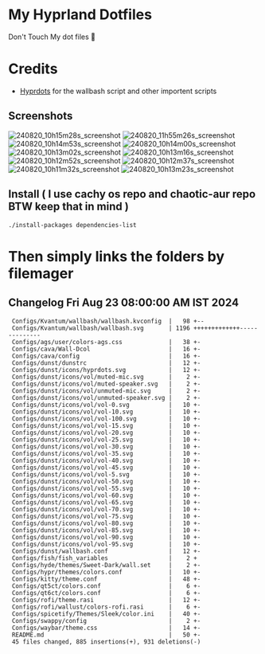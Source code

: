 # My Hyprland Dotfiles
  Don't Touch My dot files 🙂
 

# Credits
- [Hyprdots](https://github.com/prasanthrangan/hyprdots) for the wallbash script and other importent scripts

## Screenshots
![240820_10h15m28s_screenshot](https://github.com/user-attachments/assets/8aaad8cb-e78d-4759-a6ea-915c0e37c3b5)
![240820_11h55m26s_screenshot](https://github.com/user-attachments/assets/ae43e6e7-add8-498c-b259-99ba6df4f33b)
![240820_10h14m53s_screenshot](https://github.com/user-attachments/assets/a1a739b8-4838-4f06-98db-be918e2015af)
![240820_10h14m00s_screenshot](https://github.com/user-attachments/assets/5f267d64-b9d6-4261-8ef8-edfbc5ba6ec4)
![240820_10h13m02s_screenshot](https://github.com/user-attachments/assets/f5edfff4-af59-4760-b503-04198769a2ff)
![240820_10h13m16s_screenshot](https://github.com/user-attachments/assets/15880e4d-aacd-4680-9334-ea787826ddd7)
![240820_10h12m52s_screenshot](https://github.com/user-attachments/assets/21a78295-02d1-4c96-9a24-dcff256fe552)
![240820_10h12m37s_screenshot](https://github.com/user-attachments/assets/b9224ad0-5739-4cf5-ba1d-aea36b0a3b6a)
![240820_10h11m32s_screenshot](https://github.com/user-attachments/assets/53774a21-02a5-489a-bbb1-25ba0bdc697d)
![240820_10h13m23s_screenshot](https://github.com/user-attachments/assets/d07fb201-ba3b-4d7b-90a1-6f9f122a3e63)

## Install ( I use cachy os repo and chaotic-aur repo BTW keep that in mind )
``` ./install-packages dependencies-list ```

# Then simply links the folders by filemager
 
## Changelog Fri Aug 23 08:00:00 AM IST 2024
```
 Configs/Kvantum/wallbash/wallbash.kvconfig  |   98 +--
 Configs/Kvantum/wallbash/wallbash.svg       | 1196 +++++++++++++--------------
 Configs/ags/user/colors-ags.css             |   38 +-
 Configs/cava/Wall-Dcol                      |   16 +-
 Configs/cava/config                         |   16 +-
 Configs/dunst/dunstrc                       |   12 +-
 Configs/dunst/icons/hyprdots.svg            |   12 +-
 Configs/dunst/icons/vol/muted-mic.svg       |    2 +-
 Configs/dunst/icons/vol/muted-speaker.svg   |    2 +-
 Configs/dunst/icons/vol/unmuted-mic.svg     |    2 +-
 Configs/dunst/icons/vol/unmuted-speaker.svg |    2 +-
 Configs/dunst/icons/vol/vol-0.svg           |   10 +-
 Configs/dunst/icons/vol/vol-10.svg          |   10 +-
 Configs/dunst/icons/vol/vol-100.svg         |   10 +-
 Configs/dunst/icons/vol/vol-15.svg          |   10 +-
 Configs/dunst/icons/vol/vol-20.svg          |   10 +-
 Configs/dunst/icons/vol/vol-25.svg          |   10 +-
 Configs/dunst/icons/vol/vol-30.svg          |   10 +-
 Configs/dunst/icons/vol/vol-35.svg          |   10 +-
 Configs/dunst/icons/vol/vol-40.svg          |   10 +-
 Configs/dunst/icons/vol/vol-45.svg          |   10 +-
 Configs/dunst/icons/vol/vol-5.svg           |   10 +-
 Configs/dunst/icons/vol/vol-50.svg          |   10 +-
 Configs/dunst/icons/vol/vol-55.svg          |   10 +-
 Configs/dunst/icons/vol/vol-60.svg          |   10 +-
 Configs/dunst/icons/vol/vol-65.svg          |   10 +-
 Configs/dunst/icons/vol/vol-70.svg          |   10 +-
 Configs/dunst/icons/vol/vol-75.svg          |   10 +-
 Configs/dunst/icons/vol/vol-80.svg          |   10 +-
 Configs/dunst/icons/vol/vol-85.svg          |   10 +-
 Configs/dunst/icons/vol/vol-90.svg          |   10 +-
 Configs/dunst/icons/vol/vol-95.svg          |   10 +-
 Configs/dunst/wallbash.conf                 |   12 +-
 Configs/fish/fish_variables                 |    2 +
 Configs/hyde/themes/Sweet-Dark/wall.set     |    2 +-
 Configs/hypr/themes/colors.conf             |   10 +-
 Configs/kitty/theme.conf                    |   48 +-
 Configs/qt5ct/colors.conf                   |    6 +-
 Configs/qt6ct/colors.conf                   |    6 +-
 Configs/rofi/theme.rasi                     |   12 +-
 Configs/rofi/wallust/colors-rofi.rasi       |    6 +-
 Configs/spicetify/Themes/Sleek/color.ini    |   40 +-
 Configs/swappy/config                       |    2 +-
 Configs/waybar/theme.css                    |   14 +-
 README.md                                   |   50 +-
 45 files changed, 885 insertions(+), 931 deletions(-)
```
 
